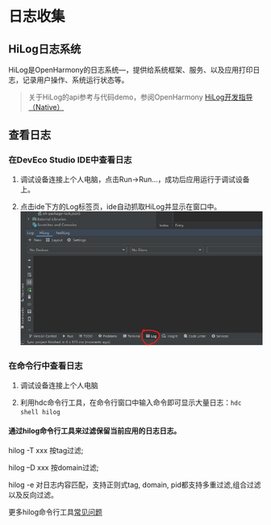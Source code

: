 # 日志收集
## HiLog日志系统
HiLog是OpenHarmony的日志系统—，提供给系统框架、服务、以及应用打印日志，记录用户操作、系统运行状态等。
> 关于HiLog的api参考与代码demo，参阅OpenHarmony [HiLog开发指导（Native）](https://gitee.com/openharmony/docs/blob/master/zh-cn/application-dev/dfx/hilog-guidelines.md)

## 查看日志
### 在DevEco Studio IDE中查看日志

1. 调试设备连接上个人电脑，点击Run->Run...，成功后应用运行于调试设备上。

2. 点击ide下方的Log标签页，ide自动抓取HiLog并显示在窗口中。
![img](在IDE中查看日志.png)

### 在命令行中查看日志

1. 调试设备连接上个人电脑

2. 利用hdc命令行工具，在命令行窗口中输入命令即可显示大量日志：`hdc shell hilog`

#### 通过hilog命令行工具来过滤保留当前应用的日志日志。

hilog -T xxx 按tag过滤;

hilog –D xxx 按domain过滤;

hilog -e 对日志内容匹配，支持正则式tag, domain, pid都支持多重过滤,组合过滤以及反向过滤。

更多hilog命令行工具[常见问题](https://gitee.com/openharmony/docs/blob/master/zh-cn/application-dev/faqs/faqs-dfx.md)